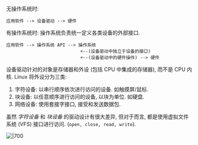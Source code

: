 
无操作系统时:

``` 
应用软件 --> 设备驱动 --> 硬件
```

有操作系统时: 操作系统负责统一定义各类设备的外部接口.

```
应用软件 --> 操作系统 API --> 操作系统 
                            +--(设备驱动中独立于设备的接口)
                            +--(设备驱动中的硬件操作) --> 硬件
```

设备驱动针对的对象是存储器和外设 (包括 CPU 中集成的存储器), 而不是 CPU 内核. Linux 将外设分为三类:
1. 字符设备: 以串行顺序依次进行访问的设备. 如触摸屏/鼠标.
2. 块设备:   以任意顺序进行访问的设备, 以块为单位. 如硬盘.
3. 网络设备: 使用套接字接口, 接受和发送数据包.

虽然 *字符设备* 和 *块设备* 的驱动设计有很大差异, 但对于而言, 都是使用虚拟文件系统 (VFS) 接口进行访问. (`open, close, read, write`). 

![|700](../../attach/Snipaste_2025-03-03_20-13-41.avif)
